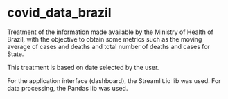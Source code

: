# covid_data_brazil

Treatment of the information made available by the Ministry of Health of Brazil, with the objective to obtain some metrics such as the moving average of cases and deaths and total number of deaths and cases for State. 

This treatment is based on date selected by the user.

For the application interface (dashboard), the Streamlit.io lib was used. For data processing, the Pandas lib was used.
 
